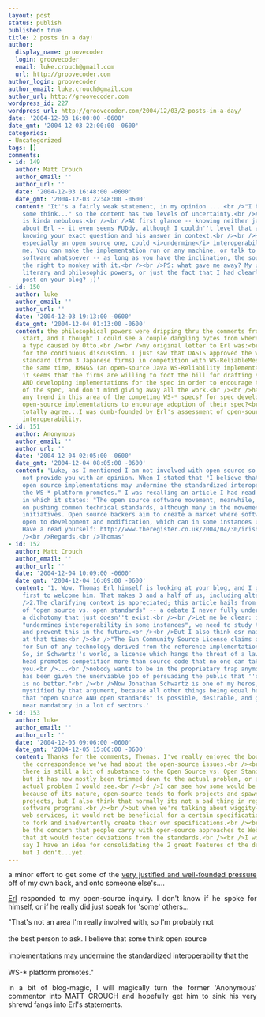 ```yaml
---
layout: post
status: publish
published: true
title: 2 posts in a day!
author:
  display_name: groovecoder
  login: groovecoder
  email: luke.crouch@gmail.com
  url: http://groovecoder.com
author_login: groovecoder
author_email: luke.crouch@gmail.com
author_url: http://groovecoder.com
wordpress_id: 227
wordpress_url: http://groovecoder.com/2004/12/03/2-posts-in-a-day/
date: '2004-12-03 16:00:00 -0600'
date_gmt: '2004-12-03 22:00:00 -0600'
categories:
- Uncategorized
tags: []
comments:
- id: 149
  author: Matt Crouch
  author_email: ''
  author_url: ''
  date: '2004-12-03 16:48:00 -0600'
  date_gmt: '2004-12-03 22:48:00 -0600'
  content: 'It''s a fairly weak statement, in my opinion ... <br />"I believe that
    some think..." so the content has two levels of uncertainty.<br />And the content
    is kinda nebulous.<br /><br />At first glance -- knowing neither jack or s___
    about Erl -- it even seems FUDdy, although I couldn''t level that accusation without
    knowing your exact question and his answer in context.<br /><br />How an implementation,
    especially an open source one, could <i>undermine</i> interoperability is beyond
    me. You can make the implementation run on any machine, or talk to any piece of
    software whatsoever -- as long as you have the inclination, the source code, and
    the right to monkey with it.<br /><br />PS: what gave me away? My unparalelled
    literary and philosophic powers, or just the fact that I had clearly read every
    post on your blog? ;)'
- id: 150
  author: luke
  author_email: ''
  author_url: ''
  date: '2004-12-03 19:13:00 -0600'
  date_gmt: '2004-12-04 01:13:00 -0600'
  content: the philosophical powers were dripping thru the comments from the very
    start, and I thought I could see a couple dangling bytes from where you erased
    a typo caused by Otto.<br /><br />my original letter to Erl was:<br /><br />thanks
    for the continuous discussion. I just saw that OASIS approved the WS-Reliability
    standard (from 3 Japanese firms) in competition with WS-ReliableMessaging. at
    the same time, RM4GS (an open-source Java WS-Reliability implementation) was released.
    it seems that the firms are willing to foot the bill for drafting standards specifications
    AND developing implementations for the spec in order to encourage the adoption
    of the spec, and don't mind giving away all the work.<br /><br />have you noticed
    any trend in this area of the competing WS-* specs? for spec developers to release
    open-source implementations to encourage adoption of their spec?<br /><br />I
    totally agree...I was dumb-founded by Erl's assessment of open-source undermining
    interoperability.
- id: 151
  author: Anonymous
  author_email: ''
  author_url: ''
  date: '2004-12-04 02:05:00 -0600'
  date_gmt: '2004-12-04 08:05:00 -0600'
  content: 'Luke, as I mentioned I am not involved with open source so I really could
    not provide you with an opinion. When I stated that "I believe that some think
    open source implementations may undermine the standardized interoperability that
    the WS-* platform promotes." I was recalling an article I had read some time ago
    in which it states: "The open source software movement, meanwhile, is not focused
    on pushing common technical standards, although many in the movement support such
    initiatives. Open source backers aim to create a market where software code is
    open to development and modification, which can in some instances undermine interoperability."
    Have a read yourself: http://www.theregister.co.uk/2004/04/30/irish_government_open_source/<br
    /><br />Regards,<br />Thomas'
- id: 152
  author: Matt Crouch
  author_email: ''
  author_url: ''
  date: '2004-12-04 10:09:00 -0600'
  date_gmt: '2004-12-04 16:09:00 -0600'
  content: '1. Wow. Thomas Erl himself is looking at your blog, and I get to be the
    first to welcome him. That makes 3 and a half of us, including alter egos<br /><br
    />2.The clarifying context is appreciated; this article hails from the heyday
    of "open source vs. open standards" -- a debate I never fully understood, and
    a dichotomy that just doesn''t exist.<br /><br />Let me be clear: if OS development
    "undermines interoperability in some instances", we need to study those instances
    and prevent this in the future.<br /><br />But I also think esr nailed Schwartz
    at that time:<br /><br />"The Sun Community Source License claims ownership rights
    for Sun of any technology derived from the reference implementation ''or the standard.''
    So, in Schwartz''s world, a license which hangs the threat of a lawsuit over your
    head promotes competition more than source code that no one can take away from
    you.<br />...<br />nobody wants to be in the proprietary trap anymore, so Schwartz
    has been given the unenviable job of persuading the public that ''open source''
    is no better."<br /><br />Now Jonathan Schwartz is one of my heros, but I was
    mystified by that argument, because all other things being equal he ought to know
    that "open source AND open standards" is possible, desirable, and getting damn
    near mandatory in a lot of sectors.'
- id: 153
  author: luke
  author_email: ''
  author_url: ''
  date: '2004-12-05 09:06:00 -0600'
  date_gmt: '2004-12-05 15:06:00 -0600'
  content: Thanks for the comments, Thomas. I've really enjoyed the book, and also
    the correspondence we've had about the open-source issues.<br /><br />I think
    there is still a bit of substance to the Open Source vs. Open Standards argument,
    but it has now mostly been trimmed down to the actual problem, or at least, the
    actual problem I would see.<br /><br />I can see how some would be concerned that,
    because of its nature, open-source tends to fork projects and spawn new derivative
    projects, but I also think that normally its not a bad thing in regular-type open-source
    software programs.<br /><br />but when we're talking about wiggity-whack open-source
    web services, it would not be beneficial for a certain specifications' OS implementations
    to fork and inadvertently create their own specifications.<br /><br />this may
    be the concern that people carry with open-source approaches to Web Services,
    that it would foster deviations from the standards.<br /><br />I would like to
    say I have an idea for consolidating the 2 great features of the development models,
    but I don't...yet.
---
```

<div style="text-align: justify;">a minor effort to get some of the <a href="http://lukecrouch.blogspot.com/2004/12/i-blog-corrected.html#comments">very justified and well-founded pressure</a> off of my own back, and onto someone else's....</p>
<p><a href="http://www.serviceoriented.ws/">Erl</a> responded to my open-source inquiry. I don't know if he spoke for himself, or if he really did just speak for 'some' others...</p>
<p>"That's not an area I'm really involved with, so I'm probably not<br />
<br />the best person to ask. I believe that some think open source<br />
<br />implementations may undermine the standardized interoperability that the<br />
<br />WS-* platform promotes."</p>
<p>in a bit of blog-magic, I will magically turn the former 'Anonymous' commentor into MATT CROUCH and hopefully get him to sink his very shrewd fangs into Erl's statements.<br />
</div>
